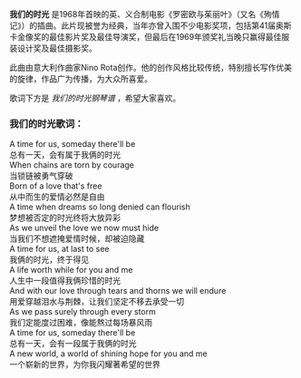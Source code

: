 

**我们的时光**
是1968年首映的英、义合制电影《罗密欧与茱丽叶》（又名《殉情记》）的插曲。此片现被誉为经典，当年亦曾入围不少电影奖项，包括第41届奥斯卡金像奖的最佳影片奖及最佳导演奖，但最后在1969年颁奖礼当晚只赢得最佳服装设计奖及最佳摄影奖。

  
此曲由意大利作曲家Nino Rota创作。他的创作风格比较传统，特别擅长写作优美的旋律，作品广为传播，为大众所喜爱。

  
歌词下方是 _我们的时光钢琴谱_ ，希望大家喜欢。

### 我们的时光歌词：

A time for us, someday there'll be  
总有一天，会有属于我俩的时光  
When chains are torn by courage  
当锁链被勇气穿破  
Born of a love that's free  
从中而生的爱情必然是自由  
A time when dreams so long denied can flourish  
梦想被否定的时光终将大放异彩  
As we unveil the love we now must hide  
当我们不想遮掩爱情时候，却被迫隐藏  
A time for us, at last to see  
我俩的时光，终于得见  
A life worth while for you and me  
人生中一段值得我俩珍惜的时光  
And with our love through tears and thorns we will endure  
用爱穿越泪水与荆棘，让我们坚定不移去承受一切  
As we pass surely through every storm  
我们定能度过困难，像能熬过每场暴风雨  
A time for us, someday there'll be  
总有一天，会有一段属于我俩的时光  
A new world, a world of shining hope for you and me  
一个崭新的世界，为你我闪耀著希望的世界

